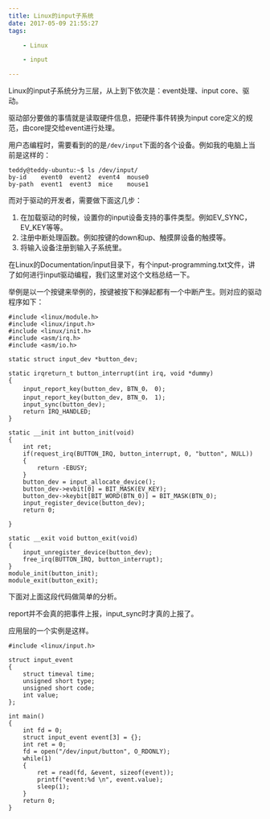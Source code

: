 ```yaml
---
title: Linux的input子系统
date: 2017-05-09 21:55:27
tags:

	- Linux

	- input

---
```


Linux的input子系统分为三层，从上到下依次是：event处理、input core、驱动。

驱动部分要做的事情就是读取硬件信息，把硬件事件转换为input core定义的规范，由core提交给event进行处理。

用户态编程时，需要看到的的是`/dev/input`下面的各个设备。例如我的电脑上当前是这样的：

```
teddy@teddy-ubuntu:~$ ls /dev/input/
by-id    event0  event2  event4  mouse0
by-path  event1  event3  mice    mouse1
```

而对于驱动的开发者，需要做下面这几步：

1. 在加载驱动的时候，设置你的input设备支持的事件类型。例如EV_SYNC，EV_KEY等等。
2. 注册中断处理函数。例如按键的down和up、触摸屏设备的触摸等。
3. 将输入设备注册到输入子系统里。

在Linux的Documentation/input目录下，有个input-programming.txt文件，讲了如何进行input驱动编程，我们这里对这个文档总结一下。

举例是以一个按键来举例的，按键被按下和弹起都有一个中断产生。则对应的驱动程序如下：

```
#include <linux/module.h>
#include <linux/input.h>
#include <linux/init.h>
#include <asm/irq.h>
#include <asm/io.h>

static struct input_dev *button_dev;

static irqreturn_t button_interrupt(int irq, void *dummy)
{
	input_report_key(button_dev, BTN_0， 0);
	input_report_key(button_dev, BTN_0， 1);
	input_sync(button_dev);
	return IRQ_HANDLED;
}

static __init int button_init(void)
{
	int ret;
	if(request_irq(BUTTON_IRQ, button_interrupt, 0, "button", NULL))
	{
		return -EBUSY;
	}
	button_dev = input_allocate_device();
	button_dev->evbit[0] = BIT_MASK(EV_KEY);
	button_dev->keybit[BIT_WORD(BTN_0)] = BIT_MASK(BTN_0);
	input_register_device(button_dev);
	return 0;
	
}

static __exit void button_exit(void)
{
	input_unregister_device(button_dev);
	free_irq(BUTTON_IRQ, button_interrupt);
}
module_init(button_init);
module_exit(button_exit);

```

下面对上面这段代码做简单的分析。

report并不会真的把事件上报，input_sync时才真的上报了。



应用层的一个实例是这样。

```
#include <linux/input.h>

struct input_event 
{
	struct timeval time;
	unsigned short type;
	unsigned short code;
	int value;
};

int main()
{
	int fd = 0;
	struct input_event event[3] = {};
	int ret = 0;
	fd = open("/dev/input/button", O_RDONLY);
	while(1)
	{
		ret = read(fd, &event, sizeof(event));
		printf("event:%d \n", event.value);
		sleep(1);
	}
	return 0;
}
```

